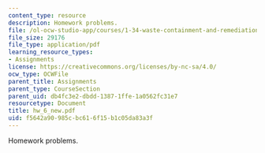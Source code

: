 ```yaml
---
content_type: resource
description: Homework problems.
file: /ol-ocw-studio-app/courses/1-34-waste-containment-and-remediation-technology-spring-2004/f5642a90985cbc616f15b1c05da83a3f_hw_6_new.pdf
file_size: 29176
file_type: application/pdf
learning_resource_types:
- Assignments
license: https://creativecommons.org/licenses/by-nc-sa/4.0/
ocw_type: OCWFile
parent_title: Assignments
parent_type: CourseSection
parent_uid: db4fc3e2-dbdd-1387-1ffe-1a0562fc31e7
resourcetype: Document
title: hw_6_new.pdf
uid: f5642a90-985c-bc61-6f15-b1c05da83a3f
---
```

Homework problems.